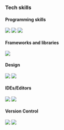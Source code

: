### Tech skills  
#### Programming skills 
![](https://img.shields.io/badge/html5-%23E34F26.svg?&style=for-the-badge&logo=html5&logoColor=white) 
![](https://img.shields.io/badge/css3-%231572B6.svg?&style=for-the-badge&logo=css3&logoColor=white) 
![](https://img.shields.io/badge/javascript-%23323330.svg?&style=for-the-badge&logo=javascript&logoColor=%23F7DF1E)

#### Frameworks and libraries
![](https://img.shields.io/badge/SASS-hotpink.svg?&style=for-the-badge&logo=SASS&logoColor=white) 

#### Design
![](https://img.shields.io/badge/figma-%23F24E1E.svg?&style=for-the-badge&logo=figma&logoColor=white) 
![](https://img.shields.io/badge/Canva-%2300C4CC.svg?&style=for-the-badge&logo=Canva&logoColor=white)

#### IDEs/Editors
![](https://img.shields.io/badge/VisualStudioCode-0078d7.svg?&style=for-the-badge&logo=visual-studio-code&logoColor=white) 
![](https://img.shields.io/badge/sublime_text-%23575757.svg?&style=for-the-badge&logo=sublime-text&logoColor=important)

#### Version Control 
![](https://img.shields.io/badge/git-%23F05033.svg?&style=for-the-badge&logo=git&logoColor=white) 
![](https://img.shields.io/badge/github-%23121011.svg?&style=for-the-badge&logo=github&logoColor=white)

<!-- https://github.com/Ileriayo/markdown-badges -->
